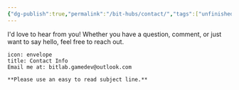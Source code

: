 ```yaml
---
{"dg-publish":true,"permalink":"/bit-hubs/contact/","tags":["unfinished"]}
---
```


I'd love to hear from you! Whether you have a question, comment, or just want to say hello, feel free to reach out.

```ad-tip
icon: envelope
title: Contact Info
Email me at: bitlab.gamedev@outlook.com

**Please use an easy to read subject line.**

```

